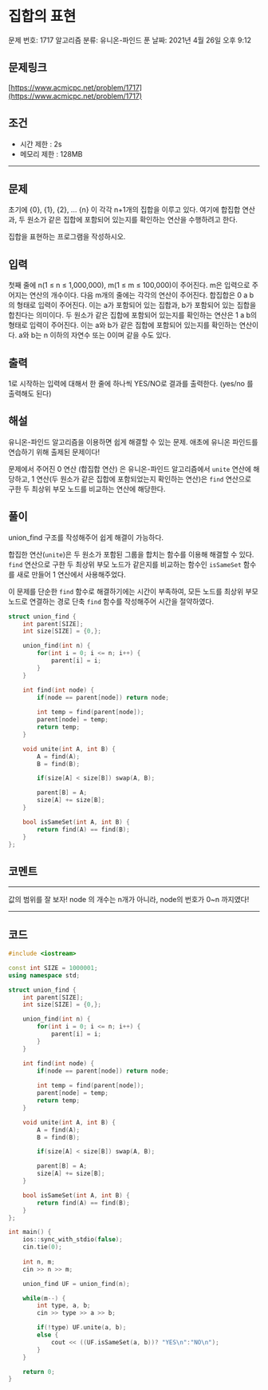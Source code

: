 # 집합의 표현

문제 번호: 1717
알고리즘 분류: 유니온-파인드
푼 날짜: 2021년 4월 26일 오후 9:12

## 문제링크

[https://www.acmicpc.net/problem/1717](https://www.acmicpc.net/problem/1717)

## 조건

- 시간 제한 : 2s
- 메모리 제한 : 128MB

---

## 문제

초기에 {0}, {1}, {2}, ... {n} 이 각각 n+1개의 집합을 이루고 있다. 여기에 합집합 연산과, 두 원소가 같은 집합에 포함되어 있는지를 확인하는 연산을 수행하려고 한다.

집합을 표현하는 프로그램을 작성하시오.

## 입력

첫째 줄에 n(1 ≤ n ≤ 1,000,000), m(1 ≤ m ≤ 100,000)이 주어진다. m은 입력으로 주어지는 연산의 개수이다. 다음 m개의 줄에는 각각의 연산이 주어진다. 합집합은 0 a b의 형태로 입력이 주어진다. 이는 a가 포함되어 있는 집합과, b가 포함되어 있는 집합을 합친다는 의미이다. 두 원소가 같은 집합에 포함되어 있는지를 확인하는 연산은 1 a b의 형태로 입력이 주어진다. 이는 a와 b가 같은 집합에 포함되어 있는지를 확인하는 연산이다. a와 b는 n 이하의 자연수 또는 0이며 같을 수도 있다.

## 출력

1로 시작하는 입력에 대해서 한 줄에 하나씩 YES/NO로 결과를 출력한다. (yes/no 를 출력해도 된다)

## 해설

유니온-파인드 알고리즘을 이용하면 쉽게 해결할 수 있는 문제. 애초에 유니온 파인드를 연습하기 위해 출제된 문제이다!

문제에서 주어진 0 연산 (합집합 연산) 은 유니온-파인드 알고리즘에서 `unite` 연산에 해당하고, 1 연산(두 원소가 같은 집합에 포함되었는지 확인하는 연산)은 `find` 연산으로 구한 두 최상위 부모 노드를 비교하는 연산에 해당한다.

## 풀이

union_find 구조를 작성해주어 쉽게 해결이 가능하다. 

합집한 연산(`unite`)은 두 원소가 포함된 그룹을 합치는 함수를 이용해 해결할 수 있다. `find` 연산으로 구한 두 최상위 부모 노드가 같은지를 비교하는 함수인 `isSameSet` 함수를 새로 만들어 1 연산에서 사용해주었다. 

이 문제를 단순한 `find` 함수로 해결하기에는 시간이 부족하여, 모든 노드를 최상위 부모 노드로 연결하는 경로 단축 `find` 함수를 작성해주어 시간을 절약하였다.

```cpp
struct union_find {
    int parent[SIZE];
    int size[SIZE] = {0,};

    union_find(int n) {
        for(int i = 0; i <= n; i++) {
            parent[i] = i;
        }
    }

    int find(int node) {
        if(node == parent[node]) return node;
        
        int temp = find(parent[node]);
        parent[node] = temp;
        return temp;
    }

    void unite(int A, int B) {
        A = find(A);
        B = find(B);

        if(size[A] < size[B]) swap(A, B);

        parent[B] = A;
        size[A] += size[B];
    }

    bool isSameSet(int A, int B) {
        return find(A) == find(B);
    }
};
```

## 코멘트

---

값의 범위를 잘 보자! node 의 개수는 n개가 아니라, node의 번호가 0~n 까지였다!

---

## 코드

```cpp
#include <iostream>

const int SIZE = 1000001;
using namespace std;

struct union_find {
    int parent[SIZE];
    int size[SIZE] = {0,};

    union_find(int n) {
        for(int i = 0; i <= n; i++) {
            parent[i] = i;
        }
    }

    int find(int node) {
        if(node == parent[node]) return node;
        
        int temp = find(parent[node]);
        parent[node] = temp;
        return temp;
    }

    void unite(int A, int B) {
        A = find(A);
        B = find(B);

        if(size[A] < size[B]) swap(A, B);

        parent[B] = A;
        size[A] += size[B];
    }

    bool isSameSet(int A, int B) {
        return find(A) == find(B);
    }
};

int main() {
    ios::sync_with_stdio(false);
    cin.tie(0);
    
    int n, m;
    cin >> n >> m;

    union_find UF = union_find(n);

    while(m--) {
        int type, a, b;
        cin >> type >> a >> b;

        if(!type) UF.unite(a, b);
        else {
            cout << ((UF.isSameSet(a, b))? "YES\n":"NO\n");
        }
    }

    return 0;
}
```